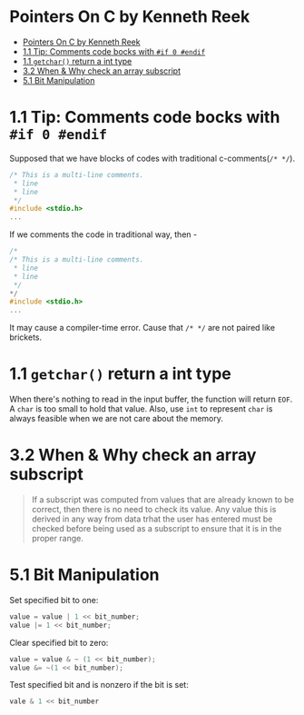 # Pointers On C by Kenneth Reek 

- [Pointers On C by Kenneth Reek](#pointers-on-c-by-kenneth-reek)
- [1.1 Tip: Comments code bocks with `#if 0 #endif`](#11-tip-comments-code-bocks-with-if-0-endif)
- [1.1 `getchar()` return a int type](#11-getchar-return-a-int-type)
- [3.2 When & Why check an array subscript](#32-when--why-check-an-array-subscript)
- [5.1 Bit Manipulation](#51-bit-manipulation)

# 1.1 Tip: Comments code bocks with `#if 0 #endif`

Supposed that we have blocks of codes with traditional c-comments(`/* */`).

```c
/* This is a multi-line comments.
 * line 
 * line
 */
#include <stdio.h>
...
```

If we comments the code in traditional way, then - 

```c
/*
/* This is a multi-line comments.
 * line 
 * line
 */
*/
#include <stdio.h>
...
```
It may cause a compiler-time error. Cause that `/* */` are not paired like brickets.

# 1.1 `getchar()` return a int type

When there's nothing to read in the input buffer, the function will return `EOF`. A `char` is too small to hold that value. Also, use `int` to represent `char` is always feasible when we are not care about the memory.

# 3.2 When & Why check an array subscript

> If a subscript was computed from values that are already known to be correct, then there is no need to check its value. Any value this is derived in any way from data trhat the user has entered must be checked before being used as a subscript to ensure that it is in the proper range.

# 5.1 Bit Manipulation

Set specified bit to one:

```c
value = value | 1 << bit_number;
value |= 1 << bit_number;
```

Clear specified bit to zero:

```c
value = value & ~ (1 << bit_number);
value &= ~(1 << bit_number);
```

Test specified bit and is nonzero if the bit is set:

```c
vale & 1 << bit_number
```


